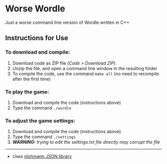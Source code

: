 # Worse Wordle

Just a worse command line version of Wordle written in C++

## Instructions for Use

### To download and compile:
1. Download code as ZIP file (*Code > Download ZIP*)
2. Unzip the file, and open a command line window in the resulting folder
3. To compile the code, use the command `make all` (no need to recompile after the first time)

### To play the game:
1. Download and compile the code (instructions above)
2. Type the command `./wordle`

### To adjust the game settings:
1. Download and compile the code (instructions above)
2. Type the command `./settings`
3. *__WARNING:__ trying to edit the settings.txt file directly may corrupt the file*

---

- Uses [nlohmann JSON library](https://github.com/nlohmann/json)
